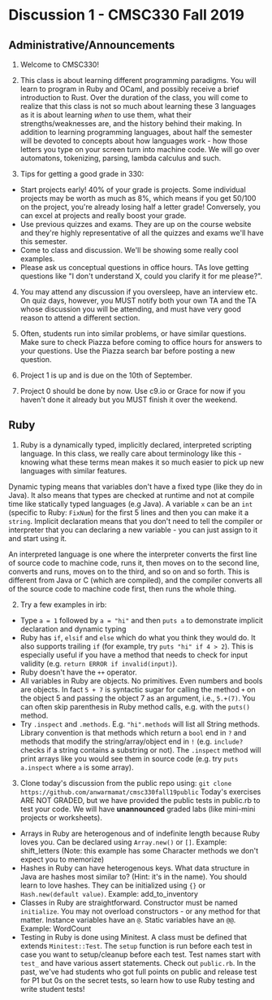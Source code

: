 # Discussion 1 - CMSC330 Fall 2019

## Administrative/Announcements

1. Welcome to CMSC330!

2. This class is about learning different programming paradigms. You will learn to program in Ruby and OCaml, and possibly receive a brief introduction to Rust. Over the duration of the class, you will come to realize that this class is not so much about learning these 3 languages as it is about learning *when* to use them, what their strengths/weaknesses are, and the history behind their making. In addition to learning programming languages, about half the semester will be devoted to concepts about how languages work - how those letters you type on your screen turn into machine code. We will go over automatons, tokenizing, parsing, lambda calculus and such.

3. Tips for getting a good grade in 330:
  * Start projects early! 40% of your grade is projects. Some individual projects may be worth as much as 8%, which means if you get 50/100 on the project, you're already losing half a letter grade! Conversely, you can excel at projects and really boost your grade.
  * Use previous quizzes and exams. They are up on the course website and they're highly representative of all the quizzes and exams we'll have this semester.
  * Come to class and discussion. We'll be showing some really cool examples.
  * Please ask us conceptual questions in office hours. TAs love getting questions like "I don't understand X, could you clarify it for me please?".

4. You may attend any discussion if you oversleep, have an interview etc. On quiz days, however, you MUST notify both your own TA and the TA whose discussion you will be attending, and must have very good reason to attend a different section.

5. Often, students run into similar problems, or have similar questions. Make sure to check Piazza before coming to office hours for answers to your questions. Use the Piazza search bar before posting a new question.

6. Project 1 is up and is due on the 10th of September.

7. Project 0 should be done by now. Use c9.io or Grace for now if you haven't done it already but you MUST finish it over the weekend.


## Ruby

1. Ruby is a dynamically typed, implicitly declared, interpreted scripting language. In this class, we really care about terminology like this - knowing what these terms mean makes it so much easier to pick up new languages with similar features.

Dynamic typing means that variables don't have a fixed type (like they do in Java). It also means that types are checked at runtime and not at compile time like statically typed languages (e.g Java). A variable `x` can be an `int` (specific to Ruby: `FixNum`) for the first 5 lines and then you can make it a `string`. Implicit declaration means that you don't need to tell the compiler or interpreter that you can declaring a new variable - you can just assign to it and start using it.

An interpreted language is one where the interpreter converts the first line of source code to machine code, runs it, then moves on to the second line, converts and runs, moves on to the third, and so on and so forth. This is different from Java or C (which are compiled), and the compiler converts all of the source code to machine code first, then runs the whole thing.

2. Try a few examples in irb:
  * Type `a = 1` followed by `a = "hi"` and then `puts a` to demonstrate implicit declaration and dynamic typing
  * Ruby has `if`, `elsif` and `else` which do what you think they would do. It also supports trailing `if` (for example, try `puts "hi" if 4 > 2`). This is especially useful if you have a method that needs to check for input validity (e.g. `return ERROR if invalid(input)`).
  * Ruby doesn't have the `++` operator.
  * All variables in Ruby are objects. No primitives. Even numbers and bools are objects. In fact `5 + 7` is syntactic sugar for calling the method `+` on the object 5 and passing the object 7 as an argument, i.e., `5.+(7)`. You can often skip parenthesis in Ruby method calls, e.g. with the `puts()` method.
  * Try `.inspect` and `.methods`. E.g. `"hi".methods` will list all String methods. Library convention is that methods which return a `bool` end in `?` and methods that modify the string/array/object end in `!` (e.g. `include?` checks if a string contains a substring or not). The `.inspect` method will print arrays like you would see them in source code (e.g. try `puts a.inspect` where `a` is some array).

3. Clone today's discussion from the public repo using:
  `git clone https://github.com/anwarmamat/cmsc330fall19public`
 Today's exercises ARE NOT GRADED, but we have provided the public tests in public.rb to test your code. We will have **unannounced** graded labs (like mini-mini projects or worksheets).

  * Arrays in Ruby are heterogenous and of indefinite length because Ruby loves you. Can be declared using `Array.new()` or `[]`. Example: shift_letters (Note: this example has some Character methods we don't expect you to memorize)
  * Hashes in Ruby can have heterogenous keys. What data structure in Java are hashes most similar to? (Hint: it's in the name). You should learn to love hashes. They can be initialized using `{}` or `Hash.new(default value)`. Example: add_to_inventory
  * Classes in Ruby are straightforward. Constructor must be named `initialize`. You may not overload constructors - or any method for that matter. Instance variables have an `@`. Static variables have an `@@`. Example: WordCount
  * Testing in Ruby is done using Minitest. A class must be defined that extends `Minitest::Test`. The `setup` function is run before each test in case you want to setup/cleanup before each test. Test names start with `test_` and have various assert statements.
  Check out `public.rb`. In the past, we've had students who got full points on public and release test for P1 but 0s on the secret tests, so learn how to use Ruby testing and write student tests!
